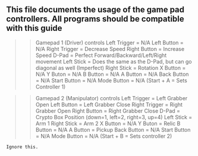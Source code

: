 This file documents the usage of the game pad controllers.
All programs should be compatible with this guide
---------------------------------------------------------

>> Gamepad 1 (Driver) controls
    Left Trigger = N/A
    Left Button = N/A
    Right Trigger = Decrease Speed
    Right Button = Increase Speed
    D-Pad = Perfect Forward/Backward/Left/Right movement
    Left Stick = Does the same as the D-Pad, but can go diagonal as well (Imperfect)
    Right Stick = Rotation
    X Button = N/A
    Y Buton = N/A
    B Button = N/A
    A Button = N/A
    Back Button = N/A
    Start Button = N/A
    Mode Button = N/A
    (Start + A = Sets Controller 1)

 >> Gamepad 2 (Manipulator) controls
    Left Trigger = Left Grabber Open
    Left Button = Left Grabber Close
    Right Trigger = Right Grabber Open
    Right Button = Right Grabber Close
    D-Pad = Crypto Box Position (down=1, left=2, right=3, up=4)
    Left Stick = Arm 1
    Right Stick = Arm 2
    X Button = N/A
    Y Buton = Relic
    B Button = N/A
    A Button = Pickup
    Back Button = N/A
    Start Button = N/A
    Mode Button = N/A
    (Start + B = Sets controller 2)

    Ignore this.